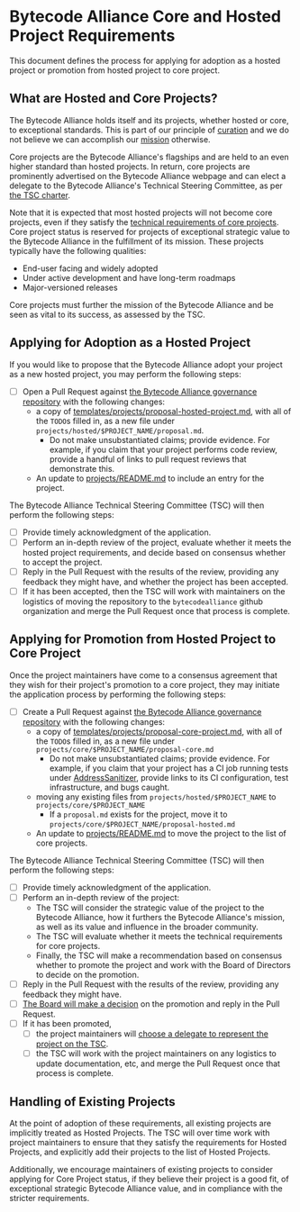 # Bytecode Alliance Core and Hosted Project Requirements

This document defines the process for applying for adoption as a hosted project or promotion from hosted project to core project.

## What are Hosted and Core Projects?

The Bytecode Alliance holds itself and its projects, whether hosted or core, to exceptional standards. This is part of our principle of [curation](https://github.com/bytecodealliance/governance/blob/main/operational-principles.md?plain=1#L17-L23) and we do not believe we can accomplish our [mission](https://github.com/bytecodealliance/governance/blob/main/mission.md) otherwise.

Core projects are the Bytecode Alliance's flagships and are held to an even higher standard than hosted projects. In return, core projects are prominently advertised on the Bytecode Alliance webpage and can elect a delegate to the Bytecode Alliance's Technical Steering Committee, as per [the TSC charter](https://github.com/bytecodealliance/governance/blob/main/TSC/charter.md#composition).

Note that it is expected that most hosted projects will not become core projects, even if they satisfy the [technical requirements of core projects](../.github/ISSUE_TEMPLATE/core-project.md). Core project status is reserved for projects of exceptional strategic value to the Bytecode Alliance in the fulfillment of its mission. These projects typically have the following qualities:

* End-user facing and widely adopted
* Under active development and have long-term roadmaps
* Major-versioned releases

Core projects must further the mission of the Bytecode Alliance and be seen as vital to its success, as assessed by the TSC.

## Applying for Adoption as a Hosted Project

If you would like to propose that the Bytecode Alliance adopt your project as a new hosted project, you may perform the following steps:

* [ ] Open a Pull Request against [the Bytecode Alliance governance repository](https://github.com/bytecodealliance/governance) with the following changes:
  * a copy of [templates/projects/proposal-hosted-project.md](../templates/projects/proposal-hosted-project.md), with all of the `TODO`s filled in, as a new file under `projects/hosted/$PROJECT_NAME/proposal.md`.
    * Do not make unsubstantiated claims; provide evidence. For example, if you claim that your project performs code review, provide a handful of links to pull request reviews that demonstrate this.
  * An update to [projects/README.md](../projects/README.md) to include an entry for the project.

The Bytecode Alliance Technical Steering Committee (TSC) will then perform the following steps:

* [ ] Provide timely acknowledgment of the application.
* [ ] Perform an in-depth review of the project, evaluate whether it meets the hosted project requirements, and decide based on consensus whether to accept the project.
* [ ] Reply in the Pull Request with the results of the review, providing any feedback they might have, and whether the project has been accepted.
* [ ] If it has been accepted, then the TSC will work with maintainers on the logistics of moving the repository to the `bytecodealliance` github organization and merge the Pull Request once that process is complete.

## Applying for Promotion from Hosted Project to Core Project

Once the project maintainers have come to a consensus agreement that they wish for their project's promotion to a core project, they may initiate the application process by performing the following steps:

* [ ] Create a Pull Request against [the Bytecode Alliance governance repository](https://github.com/bytecodealliance/governance) with the following changes:
  * a copy of [templates/projects/proposal-core-project.md](../templates/projects/proposal-core-project.md), with all of the `TODO`s filled in, as a new file under `projects/core/$PROJECT_NAME/proposal-core.md`
    * Do not make unsubstantiated claims; provide evidence. For example, if you claim that your project has a CI job running tests under [AddressSanitizer](https://clang.llvm.org/docs/AddressSanitizer.html), provide links to its CI configuration, test infrastructure, and bugs caught.
  * moving any existing files from `projects/hosted/$PROJECT_NAME` to `projects/core/$PROJECT_NAME`
    * If a `proposal.md` exists for the project, move it to `projects/core/$PROJECT_NAME/proposal-hosted.md`
  * An update to [projects/README.md](../projects/README.md) to move the project to the list of core projects.

The Bytecode Alliance Technical Steering Committee (TSC) will then perform the following steps:

* [ ] Provide timely acknowledgment of the application.
* [ ] Perform an in-depth review of the project:
  * The TSC will consider the strategic value of the project to the Bytecode Alliance, how it furthers the Bytecode Alliance's mission, as well as its value and influence in the broader community.
  * The TSC will evaluate whether it meets the technical requirements for core projects.
  * Finally, the TSC will make a recommendation based on consensus whether to promote the project and work with the Board of Directors to decide on the promotion.
* [ ] Reply in the Pull Request with the results of the review, providing any feedback they might have.
* [ ] [The Board will make a decision](charter.md?rgh-link-date=2024-12-30T14%3A30%3A48Z#core-and-hosted-projects) on the promotion and reply in the Pull Request.
* [ ] If it has been promoted,
  * [ ] the project maintainers will [choose a delegate to represent the project on the TSC](charter.md?rgh-link-date=2024-12-30T14%3A30%3A48Z#composition).
  * [ ] the TSC will work with the project maintainers on any logistics to update documentation, etc, and merge the Pull Request once that process is complete.

## Handling of Existing Projects

At the point of adoption of these requirements, all existing projects are implicitly treated as Hosted Projects. The TSC will over time work with project maintainers to ensure that they satisfy the requirements for Hosted Projects, and explicitly add their projects to the list of Hosted Projects.

Additionally, we encourage maintainers of existing projects to consider applying for Core Project status, if they believe their project is a good fit, of exceptional strategic Bytecode Alliance value, and in compliance with the stricter requirements.
